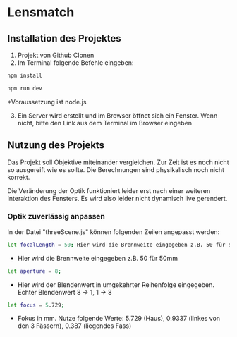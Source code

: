# Lensmatch

## Installation des Projektes
1. Projekt von Github Clonen
2. Im Terminal folgende Befehle eingeben:

```sh
npm install
``` 
```sh
npm run dev
```

*Voraussetzung ist node.js

3. Ein Server wird erstellt und im Browser öffnet sich ein Fenster. Wenn nicht, bitte den Link aus dem Terminal im Browser eingeben

## Nutzung des Projekts
Das Projekt soll Objektive miteinander vergleichen. 
Zur Zeit ist es noch nicht so ausgereift wie es sollte.
Die Berechnungen sind physikalisch noch nicht korrekt. 

Die Veränderung der Optik funktioniert leider erst nach einer weiteren Interaktion des Fensters. Es wird also leider nicht dynamisch live gerendert.

### Optik zuverlässig anpassen
In der Datei "threeScene.js" können folgenden Zeilen angepasst werden:

```sh
let focalLength = 50; Hier wird die Brennweite eingegeben z.B. 50 für 50mm
```
- Hier wird die Brennweite eingegeben z.B. 50 für 50mm

```sh
let aperture = 8; 
```
- Hier wird der Blendenwert in umgekehrter Reihenfolge eingegeben. Echter Blendenwert 8 -> 1, 1 -> 8

```sh
let focus = 5.729; 
```
- Fokus in mm. Nutze folgende Werte: 5.729 (Haus), 0.9337 (linkes von den 3 Fässern), 0.387 (liegendes Fass)